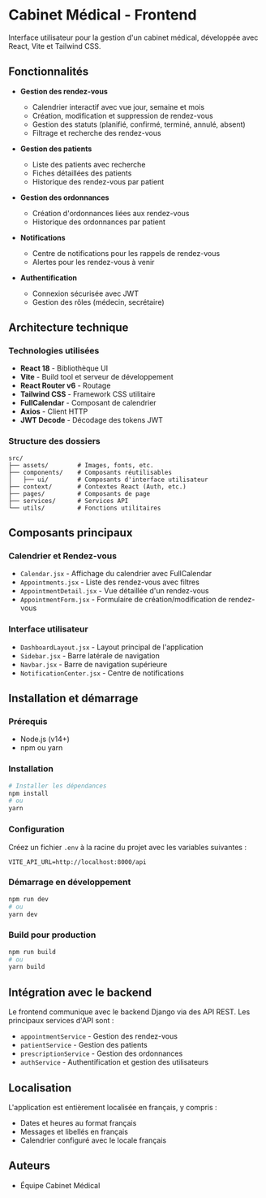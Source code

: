 # Cabinet Médical - Frontend

Interface utilisateur pour la gestion d'un cabinet médical, développée avec React, Vite et Tailwind CSS.

## Fonctionnalités

- **Gestion des rendez-vous**
  - Calendrier interactif avec vue jour, semaine et mois
  - Création, modification et suppression de rendez-vous
  - Gestion des statuts (planifié, confirmé, terminé, annulé, absent)
  - Filtrage et recherche des rendez-vous

- **Gestion des patients**
  - Liste des patients avec recherche
  - Fiches détaillées des patients
  - Historique des rendez-vous par patient

- **Gestion des ordonnances**
  - Création d'ordonnances liées aux rendez-vous
  - Historique des ordonnances par patient

- **Notifications**
  - Centre de notifications pour les rappels de rendez-vous
  - Alertes pour les rendez-vous à venir

- **Authentification**
  - Connexion sécurisée avec JWT
  - Gestion des rôles (médecin, secrétaire)

## Architecture technique

### Technologies utilisées

- **React 18** - Bibliothèque UI
- **Vite** - Build tool et serveur de développement
- **React Router v6** - Routage
- **Tailwind CSS** - Framework CSS utilitaire
- **FullCalendar** - Composant de calendrier
- **Axios** - Client HTTP
- **JWT Decode** - Décodage des tokens JWT

### Structure des dossiers

```
src/
├── assets/        # Images, fonts, etc.
├── components/    # Composants réutilisables
│   ├── ui/        # Composants d'interface utilisateur
├── context/       # Contextes React (Auth, etc.)
├── pages/         # Composants de page
├── services/      # Services API
└── utils/         # Fonctions utilitaires
```

## Composants principaux

### Calendrier et Rendez-vous

- `Calendar.jsx` - Affichage du calendrier avec FullCalendar
- `Appointments.jsx` - Liste des rendez-vous avec filtres
- `AppointmentDetail.jsx` - Vue détaillée d'un rendez-vous
- `AppointmentForm.jsx` - Formulaire de création/modification de rendez-vous

### Interface utilisateur

- `DashboardLayout.jsx` - Layout principal de l'application
- `Sidebar.jsx` - Barre latérale de navigation
- `Navbar.jsx` - Barre de navigation supérieure
- `NotificationCenter.jsx` - Centre de notifications

## Installation et démarrage

### Prérequis

- Node.js (v14+)
- npm ou yarn

### Installation

```bash
# Installer les dépendances
npm install
# ou
yarn
```

### Configuration

Créez un fichier `.env` à la racine du projet avec les variables suivantes :

```
VITE_API_URL=http://localhost:8000/api
```

### Démarrage en développement

```bash
npm run dev
# ou
yarn dev
```

### Build pour production

```bash
npm run build
# ou
yarn build
```

## Intégration avec le backend

Le frontend communique avec le backend Django via des API REST. Les principaux services d'API sont :

- `appointmentService` - Gestion des rendez-vous
- `patientService` - Gestion des patients
- `prescriptionService` - Gestion des ordonnances
- `authService` - Authentification et gestion des utilisateurs

## Localisation

L'application est entièrement localisée en français, y compris :

- Dates et heures au format français
- Messages et libellés en français
- Calendrier configuré avec le locale français

## Auteurs

- Équipe Cabinet Médical
